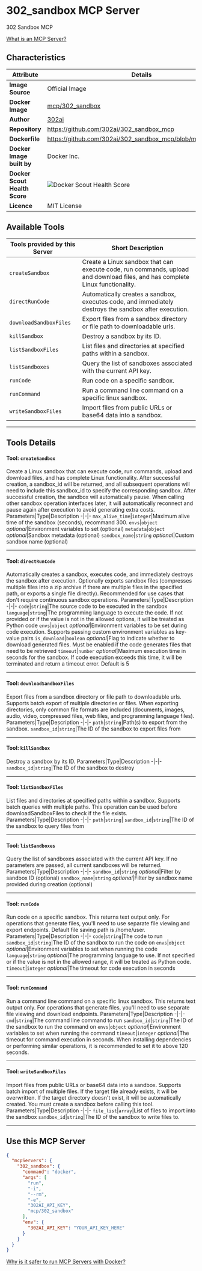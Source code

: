 # 302_sandbox MCP Server

302 Sandbox MCP

[What is an MCP Server?](https://www.anthropic.com/news/model-context-protocol)

## Characteristics
Attribute|Details|
|-|-|
**Image Source**|Official Image
**Docker Image**|[mcp/302_sandbox](https://hub.docker.com/repository/docker/mcp/302_sandbox)
**Author**|[302ai](https://github.com/302ai)
**Repository**|https://github.com/302ai/302_sandbox_mcp
**Dockerfile**|https://github.com/302ai/302_sandbox_mcp/blob/main/Dockerfile
**Docker Image built by**|Docker Inc.
**Docker Scout Health Score**| ![Docker Scout Health Score](https://api.scout.docker.com/v1/policy/insights/org-image-score/badge/mcp/302_sandbox)
**Licence**|MIT License

## Available Tools
Tools provided by this Server|Short Description
-|-
`createSandbox`|Create a Linux sandbox that can execute code, run commands, upload and download files, and has complete Linux functionality.|
`directRunCode`|Automatically creates a sandbox, executes code, and immediately destroys the sandbox after execution.|
`downloadSandboxFiles`|Export files from a sandbox directory or file path to downloadable urls.|
`killSandbox`|Destroy a sandbox by its ID.|
`listSandboxFiles`|List files and directories at specified paths within a sandbox.|
`listSandboxes`|Query the list of sandboxes associated with the current API key.|
`runCode`|Run code on a specific sandbox.|
`runCommand`|Run a command line command on a specific linux sandbox.|
`writeSandboxFiles`|Import files from public URLs or base64 data into a sandbox.|

---
## Tools Details

#### Tool: **`createSandbox`**
Create a Linux sandbox that can execute code, run commands, upload and download files, and has complete Linux functionality. After successful creation, a sandbox_id will be returned, and all subsequent operations will need to include this sandbox_id to specify the corresponding sandbox. After successful creation, the sandbox will automatically pause. When calling other sandbox operation interfaces later, it will automatically reconnect and pause again after execution to avoid generating extra costs.
Parameters|Type|Description
-|-|-
`max_alive_time`|`integer`|Maximum alive time of the sandbox (seconds), recommand 300.
`envs`|`object` *optional*|Environment variables to set (optional)
`metadata`|`object` *optional*|Sandbox metadata (optional)
`sandbox_name`|`string` *optional*|Custom sandbox name (optional)

---
#### Tool: **`directRunCode`**
Automatically creates a sandbox, executes code, and immediately destroys the sandbox after execution. Optionally exports sandbox files (compresses multiple files into a zip archive if there are multiple files in the specified path, or exports a single file directly). Recommended for use cases that don't require continuous sandbox operations.
Parameters|Type|Description
-|-|-
`code`|`string`|The source code to be executed in the sandbox
`language`|`string`|The programming language to execute the code. If not provided or if the value is not in the allowed options, it will be treated as Python code
`envs`|`object` *optional*|Environment variables to be set during code execution. Supports passing custom environment variables as key-value pairs
`is_download`|`boolean` *optional*|Flag to indicate whether to download generated files. Must be enabled if the code generates files that need to be retrieved
`timeout`|`number` *optional*|Maximum execution time in seconds for the sandbox. If code execution exceeds this time, it will be terminated and return a timeout error. Default is 5

---
#### Tool: **`downloadSandboxFiles`**
Export files from a sandbox directory or file path to downloadable urls. Supports batch export of multiple directories or files. When exporting directories, only common file formats are included (documents, images, audio, video, compressed files, web files, and programming language files).
Parameters|Type|Description
-|-|-
`path`|`string`|Path(s) to export from the sandbox.
`sandbox_id`|`string`|The ID of the sandbox to export files from

---
#### Tool: **`killSandbox`**
Destroy a sandbox by its ID.
Parameters|Type|Description
-|-|-
`sandbox_id`|`string`|The ID of the sandbox to destroy

---
#### Tool: **`listSandboxFiles`**
List files and directories at specified paths within a sandbox. Supports batch queries with multiple paths. This operation can be used before downloadSandboxFiles to check if the file exists.
Parameters|Type|Description
-|-|-
`path`|`string`|
`sandbox_id`|`string`|The ID of the sandbox to query files from

---
#### Tool: **`listSandboxes`**
Query the list of sandboxes associated with the current API key. If no parameters are passed, all current sandboxes will be returned.
Parameters|Type|Description
-|-|-
`sandbox_id`|`string` *optional*|Filter by sandbox ID (optional)
`sandbox_name`|`string` *optional*|Filter by sandbox name provided during creation (optional)

---
#### Tool: **`runCode`**
Run code on a specific sandbox. This returns text output only. For operations that generate files, you'll need to use separate file viewing and export endpoints. Default file saving path is /home/user.
Parameters|Type|Description
-|-|-
`code`|`string`|The code to run
`sandbox_id`|`string`|The ID of the sandbox to run the code on
`envs`|`object` *optional*|Environment variables to set when running the code
`language`|`string` *optional*|The programming language to use. If not specified or if the value is not in the allowed range, it will be treated as Python code.
`timeout`|`integer` *optional*|The timeout for code execution in seconds

---
#### Tool: **`runCommand`**
Run a command line command on a specific linux sandbox. This returns text output only. For operations that generate files, you'll need to use separate file viewing and download endpoints.
Parameters|Type|Description
-|-|-
`cmd`|`string`|The command line command to run
`sandbox_id`|`string`|The ID of the sandbox to run the command on
`envs`|`object` *optional*|Environment variables to set when running the command
`timeout`|`integer` *optional*|The timeout for command execution in seconds. When installing dependencies or performing similar operations, it is recommended to set it to above 120 seconds.

---
#### Tool: **`writeSandboxFiles`**
Import files from public URLs or base64 data into a sandbox. Supports batch import of multiple files. If the target file already exists, it will be overwritten. If the target directory doesn't exist, it will be automatically created. You must create a sandbox before calling this tool.
Parameters|Type|Description
-|-|-
`file_list`|`array`|List of files to import into the sandbox
`sandbox_id`|`string`|The ID of the sandbox to write files to.

---
## Use this MCP Server

```json
{
  "mcpServers": {
    "302_sandbox": {
      "command": "docker",
      "args": [
        "run",
        "-i",
        "--rm",
        "-e",
        "302AI_API_KEY",
        "mcp/302_sandbox"
      ],
      "env": {
        "302AI_API_KEY": "YOUR_API_KEY_HERE"
      }
    }
  }
}
```

[Why is it safer to run MCP Servers with Docker?](https://www.docker.com/blog/the-model-context-protocol-simplifying-building-ai-apps-with-anthropic-claude-desktop-and-docker/)
